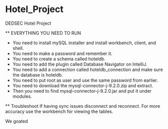 # Hotel_Project
DEDSEC Hotel Project

** EVERYTHING YOU NEED TO RUN
- You need to install mySQL installer and install workbench, client, and shell.
- You need to make a password and remember it.
- You need to create a schema called hoteldb.
- You need to add the plugin called Database Navigator on IntelliJ.
- You need to add a connection called hoteldb_connection and make sure the database is hoteldb.
- You need to put root as user and use the same password from earlier.
- You need to download the mysql-connector-j-9.2.0.zip and extract.
- Then you need to find mysql-connector-j-9.2.0.jar and put it under modules.

** Troubleshoot
    If having sync issues disconnect and reconnect.
    For more accuracy use the workbench for viewing the tables.

We goated
